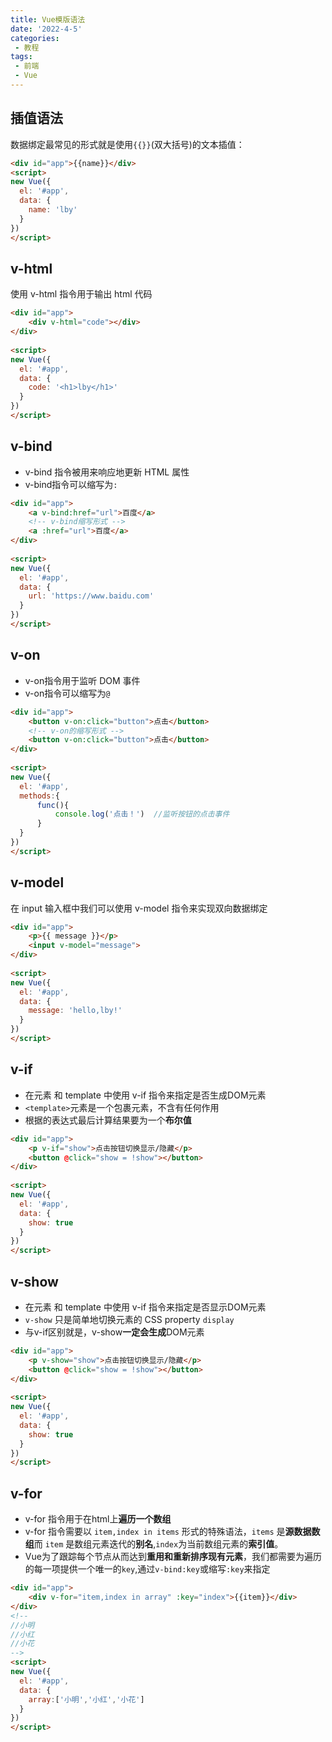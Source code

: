 ```yaml
---
title: Vue模版语法
date: '2022-4-5'
categories:
 - 教程
tags:
 - 前端
 - Vue
---
```


## 插值语法
数据绑定最常见的形式就是使用`{{}}`(双大括号)的文本插值：
```html
<div id="app">{{name}}</div>
<script>
new Vue({
  el: '#app',
  data: {
    name: 'lby'
  }
})   
</script>
```

## v-html
使用 v-html 指令用于输出 html 代码
```html
<div id="app">
    <div v-html="code"></div>
</div>
    
<script>
new Vue({
  el: '#app',
  data: {
    code: '<h1>lby</h1>'
  }
})
</script>
```

## v-bind
- v-bind 指令被用来响应地更新 HTML 属性
- v-bind指令可以缩写为`:`
```html
<div id="app">
    <a v-bind:href="url">百度</a>
    <!-- v-bind缩写形式 -->
    <a :href="url">百度</a>   
</div>
    
<script>
new Vue({
  el: '#app',
  data: {
    url: 'https://www.baidu.com'
  }
})
</script>
```

## v-on 
- v-on指令用于监听 DOM 事件
- v-on指令可以缩写为`@`
```html
<div id="app">
    <button v-on:click="button">点击</button>
    <!-- v-on的缩写形式 -->
    <button v-on:click="button">点击</button>
</div>
    
<script>
new Vue({
  el: '#app',
  methods:{
      func(){
          console.log('点击！')  //监听按钮的点击事件
      }
  }
})
</script>
```

## v-model
在 input 输入框中我们可以使用 v-model 指令来实现双向数据绑定
```html
<div id="app">
    <p>{{ message }}</p>
    <input v-model="message">
</div>
    
<script>
new Vue({
  el: '#app',
  data: {
    message: 'hello,lby!'
  }
})
</script>
```

## v-if
- 在元素 和 template 中使用 v-if 指令来指定是否生成DOM元素
- `<template>`元素是一个包裹元素，不含有任何作用
- 根据的表达式最后计算结果要为一个**布尔值**
```html
<div id="app">
    <p v-if="show">点击按钮切换显示/隐藏</p>
    <button @click="show = !show"></button>
</div>
    
<script>
new Vue({
  el: '#app',
  data: {
    show: true
  }
})
</script>
```

## v-show
- 在元素 和 template 中使用 v-if 指令来指定是否显示DOM元素
- `v-show` 只是简单地切换元素的 CSS property `display`
- 与v-if区别就是，v-show**一定会生成**DOM元素
```html
<div id="app">
    <p v-show="show">点击按钮切换显示/隐藏</p>
    <button @click="show = !show"></button>
</div>
    
<script>
new Vue({
  el: '#app',
  data: {
    show: true
  }
})
</script>
```

## v-for
- v-for 指令用于在html上**遍历一个数组**
- v-for 指令需要以 `item,index in items` 形式的特殊语法，`items` 是**源数据数组**而 `item` 是数组元素迭代的**别名**,`index`为当前数组元素的**索引值**。
- Vue为了跟踪每个节点从而达到**重用和重新排序现有元素**，我们都需要为遍历的每一项提供一个唯一的`key`,通过`v-bind:key`或缩写`:key`来指定
```html
<div id="app">
    <div v-for="item,index in array" :key="index">{{item}}</div>
</div>
<!--
//小明
//小红
//小花
--> 
<script>
new Vue({
  el: '#app',
  data: {
    array:['小明','小红','小花']
  }
})
</script>
```